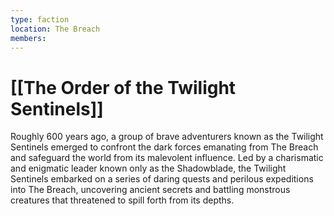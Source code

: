 ```yaml
---
type: faction
location: The Breach
members:
---
```


# [[The Order of the Twilight Sentinels]]

Roughly 600 years ago, a group of brave adventurers known as the Twilight Sentinels emerged to confront the dark forces emanating from The Breach and safeguard the world from its malevolent influence. Led by a charismatic and enigmatic leader known only as the Shadowblade, the Twilight Sentinels embarked on a series of daring quests and perilous expeditions into The Breach, uncovering ancient secrets and battling monstrous creatures that threatened to spill forth from its depths.